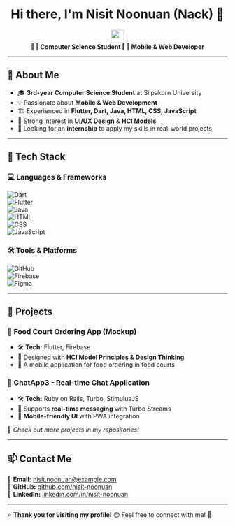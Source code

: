 <h1 align="center">Hi there, I'm Nisit Noonuan (Nack) 👋</h1>

<p align="center">
  <img src="https://media.giphy.com/media/hvRJCLFzcasrR4ia7z/giphy.gif" width="30px"/>
  <br>
  <strong>👨‍💻 Computer Science Student | 📱 Mobile & Web Developer</strong>
</p>

---

## 🌟 About Me
- 🎓 **3rd-year Computer Science Student** at Silpakorn University  
- 💡 Passionate about **Mobile & Web Development**  
- 🏗️ Experienced in **Flutter, Dart, Java, HTML, CSS, JavaScript**  
- 🎨 Strong interest in **UI/UX Design** & **HCI Models**  
- 🚀 Looking for an **internship** to apply my skills in real-world projects  

---

## 🚀 Tech Stack  
### **💻 Languages & Frameworks**  
![Dart](https://img.shields.io/badge/Dart-0175C2?style=flat&logo=dart&logoColor=white)  
![Flutter](https://img.shields.io/badge/Flutter-02569B?style=flat&logo=flutter&logoColor=white)  
![Java](https://img.shields.io/badge/Java-ED8B00?style=flat&logo=java&logoColor=white)  
![HTML](https://img.shields.io/badge/HTML5-E34F26?style=flat&logo=html5&logoColor=white)  
![CSS](https://img.shields.io/badge/CSS3-1572B6?style=flat&logo=css3&logoColor=white)  
![JavaScript](https://img.shields.io/badge/JavaScript-F7DF1E?style=flat&logo=javascript&logoColor=black)  

### **🛠️ Tools & Platforms**  
![GitHub](https://img.shields.io/badge/GitHub-181717?style=flat&logo=github&logoColor=white)  
![Firebase](https://img.shields.io/badge/Firebase-FFCA28?style=flat&logo=firebase&logoColor=black)  
![Figma](https://img.shields.io/badge/Figma-F24E1E?style=flat&logo=figma&logoColor=white)  

---

## 📌 Projects  
### **📱 Food Court Ordering App (Mockup)**  
- 🛠 **Tech:** Flutter, Firebase  
- 🎯 Designed with **HCI Model Principles & Design Thinking**  
- 📌 A mobile application for food ordering in food courts  

### **💬 ChatApp3 - Real-time Chat Application**  
- 🛠 **Tech:** Ruby on Rails, Turbo, StimulusJS  
- 💬 Supports **real-time messaging** with Turbo Streams  
- 📱 **Mobile-friendly UI** with PWA integration  

🔹 *Check out more projects in my repositories!*  

---

## 📫 Contact Me  
📧 **Email:** [nisit.noonuan@example.com](mailto:nisit.noonuan@gmail.com)  
🔗 **GitHub:** [github.com/nisit-noonuan](https://github.com/NEMENACk06)  
🔗 **LinkedIn:** [linkedin.com/in/nisit-noonuan](https://www.linkedin.com/in/nisit-noonuan-b49115337/)  

---

⭐ **Thank you for visiting my profile!** 😊 Feel free to connect with me! 🚀
